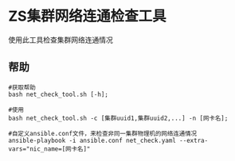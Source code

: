 # ZS集群网络连通检查工具
 使用此工具检查集群网络连通情况  
## 帮助
    #获取帮助
    bash net_check_tool.sh [-h];  
    
    #使用
    bash net_check_tool.sh -c [集群uuid1,集群uuid2,...] -n [网卡名];
    
    #自定义ansible.conf文件，来检查非同一集群物理机的网络连通情况  
    ansible-playbook -i ansible.conf net_check.yaml --extra-vars="nic_name=[网卡名]" 
